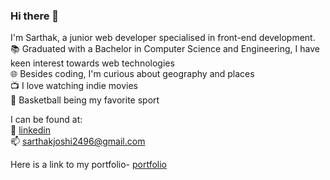 ### Hi there 👋


I'm Sarthak, a junior web developer specialised in front-end development. \
:books: Graduated with a Bachelor in Computer Science and Engineering, I have keen interest towards web technologies \
:globe_with_meridians: Besides coding, I'm curious about geography and places \
:tv: I love watching indie movies \
:basketball: Basketball being my favorite sport 

I can be found at: \
:link: [linkedin](www.linkedin.com/in/nick2496) \
:mailbox: sarthakjoshi2496@gmail.com 

Here is a link to my portfolio- [portfolio](nick2496.github.io/portfolio)
